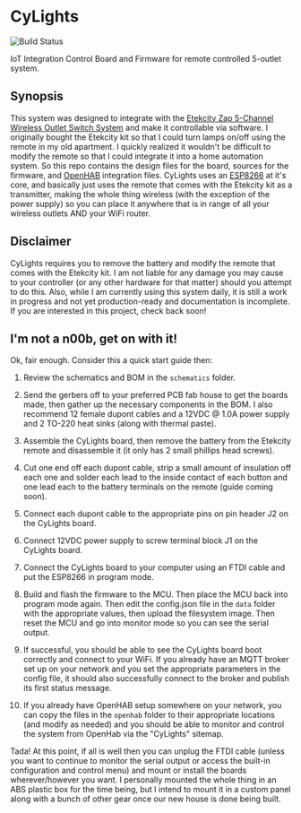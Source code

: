 # CyLights

![Build Status](https://github.com/cyrusbuilt/CyLights/actions/workflows/ci.yml/badge.svg)

IoT Integration Control Board and Firmware for remote controlled 5-outlet system.

## Synopsis

This system was designed to integrate with the [Etekcity Zap 5-Channel Wireless Outlet Switch System](https://www.etekcity.com/product/100068) and make it controllable via software.  I originally bought the Etekcity kit so that I could turn lamps on/off using the remote in my old apartment. I quickly realized it wouldn't be difficult to modify the remote so that I could integrate it into a home automation system. So this repo contains the design files for the board, sources for the firmware, and [OpenHAB](https://www.openhab.org/) integration files. CyLights uses an [ESP8266](https://www.adafruit.com/product/2471) at it's core, and basically just uses the remote that comes with the Etekcity kit as a transmitter, making the whole thing wireless (with the exception of the power supply) so you can place it anywhere that is in range of all your wireless outlets AND your WiFi router.

## Disclaimer

CyLights requires you to remove the battery and modify the remote that comes with the Etekcity kit. I am not liable for any damage you may cause to your controller (or any other hardware for that matter) should you attempt to do this.  Also, while I am currently using this system daily, it is still a work in progress and not yet production-ready and documentation is incomplete. If you are interested in this project, check back soon!

## I'm not a n00b, get on with it!

Ok, fair enough. Consider this a quick start guide then:

1) Review the schematics and BOM in the ```schematics``` folder.

2) Send the gerbers off to your preferred PCB fab house to get the boards made, then gather up the necessary components in the BOM. I also recommend 12 female dupont cables and a 12VDC @ 1.0A power supply and 2 TO-220 heat sinks (along with thermal paste).

3) Assemble the CyLights board, then remove the battery from the Etekcity remote and disassemble it (it only has 2 small phillips head screws).

4) Cut one end off each dupont cable, strip a small amount of insulation off each one and solder each lead to the inside contact of each button and one lead each to the battery terminals on the remote (guide coming soon).

5) Connect each dupont cable to the appropriate pins on pin header J2 on the CyLights board.

6) Connect 12VDC power supply to screw terminal block J1 on the CyLights board.

7) Connect the CyLights board to your computer using an FTDI cable and put the ESP8266 in program mode.

8) Build and flash the firmware to the MCU. Then place the MCU back into program mode again. Then edit the config.json file in the ```data``` folder with the appropriate values, then upload the filesystem image. Then reset the MCU and go into monitor mode so you can see the serial output.

9) If successful, you should be able to see the CyLights board boot correctly and connect to your WiFi. If you already have an MQTT broker set up on your network and you set the appropriate parameters in the config file, it should also successfully connect to the broker and publish its first status message.

10) If you already have OpenHAB setup somewhere on your network, you can copy the files in the ```openhab``` folder to their appropriate locations (and modify as needed) and you should be able to monitor and control the system from OpenHab via the "CyLights" sitemap.

Tada! At this point, if all is well then you can unplug the FTDI cable (unless you want to continue to monitor the serial output or access the built-in configuration and control menu) and mount or install the boards wherever/however you want. I personally mounted the whole thing in an ABS plastic box for the time being, but I intend to mount it in a custom panel along with a bunch of other gear once our new house is done being built.